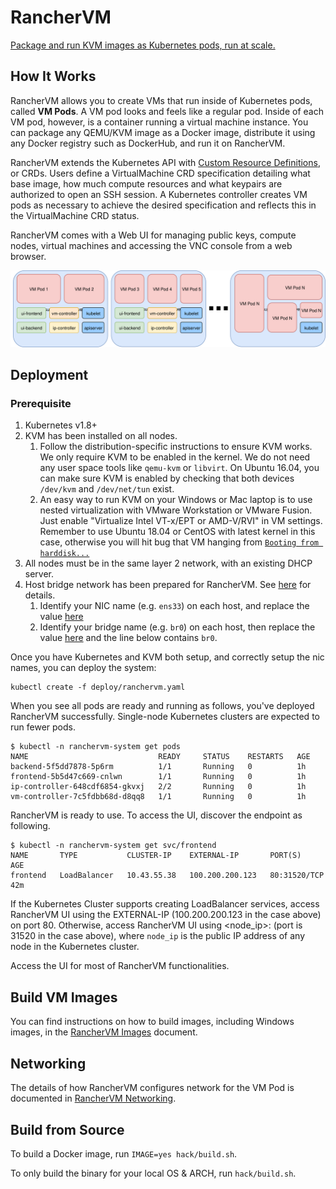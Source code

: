 # RancherVM

[Package and run KVM images as Kubernetes pods, run at scale.](https://rancher.com/blog/2018/2018-04-27-ranchervm-now-available-on-kubernetes/)

## How It Works

RancherVM allows you to create VMs that run inside of Kubernetes pods, called
**VM Pods**. A VM pod looks and feels like a regular pod. Inside of each VM
pod, however, is a container running a virtual machine instance. You can
package any QEMU/KVM image as a Docker image, distribute it using any Docker
registry such as DockerHub, and run it on RancherVM.

RancherVM extends the Kubernetes API with [Custom Resource Definitions](https://kubernetes.io/docs/concepts/api-extension/custom-resources/), or CRDs.
Users define a VirtualMachine CRD specification detailing what base image, how
much compute resources and what keypairs are authorized to open an SSH session. 
A Kubernetes controller creates VM pods as necessary to achieve the desired
specification and reflects this in the VirtualMachine CRD status.

RancherVM comes with a Web UI for managing public keys, compute nodes, virtual
machines and accessing the VNC console from a web browser.

![How it works](docs/highlevel.svg "How it works")

## Deployment

### Prerequisite
1. Kubernetes v1.8+
2. KVM has been installed on all nodes.
    1. Follow the distribution-specific instructions to ensure KVM works. We only
require KVM to be enabled in the kernel. We do not need any user space tools
like `qemu-kvm` or `libvirt`. On Ubuntu 16.04, you can make sure KVM is enabled
by checking that both devices `/dev/kvm` and `/dev/net/tun` exist.
    2. An easy way to run KVM on your Windows or Mac laptop is to use nested
virtualization with VMware Workstation or VMware Fusion. Just enable
"Virtualize Intel VT-x/EPT or AMD-V/RVI" in VM settings. Remember to use Ubuntu 18.04 or CentOS with latest kernel in this case, otherwise you will hit bug that VM hanging from [`Booting from harddisk...` ](https://bugs.launchpad.net/qemu/+bug/1636217)
3. All nodes must be in the same layer 2 network, with an existing DHCP server.
4. Host bridge network has been prepared for RancherVM. See [here](https://github.com/rancher/vm/blob/master/docs/networking.md#bridge-to-the-host-network) for details.
    1. Identify your NIC name (e.g. `ens33`) on each host, and replace the value [here](https://github.com/rancher/vm/blob/master/deploy/ranchervm.yaml#L162)
    2. Identify your bridge name (e.g. `br0`) on each host, then replace the value [here](https://github.com/rancher/vm/blob/master/deploy/ranchervm.yaml#L197) and the line below contains `br0`.

Once you have Kubernetes and KVM both setup, and correctly setup the nic names, you can deploy the system:

```
kubectl create -f deploy/ranchervm.yaml
```

When you see all pods are ready and running as follows, you've deployed RancherVM
successfully. Single-node Kubernetes clusters are expected to run fewer pods.

```
$ kubectl -n ranchervm-system get pods
NAME                             READY     STATUS    RESTARTS   AGE
backend-5f5dd7878-5p6rm          1/1       Running   0          1h
frontend-5b5d47c669-cnlwn        1/1       Running   0          1h
ip-controller-648cdf6854-gkvxj   2/2       Running   0          1h
vm-controller-7c5fdbb68d-d8qq8   1/1       Running   0          1h
```

RancherVM is ready to use. To access the UI, discover the endpoint as following.

```
$ kubectl -n ranchervm-system get svc/frontend
NAME       TYPE           CLUSTER-IP    EXTERNAL-IP       PORT(S)        AGE
frontend   LoadBalancer   10.43.55.38   100.200.200.123   80:31520/TCP   42m
```

If the Kubernetes Cluster supports creating LoadBalancer services, access RancherVM UI using the EXTERNAL-IP (100.200.200.123 in the case above) on port 80. Otherwise, access RancherVM UI using <node_ip>:<port> (port is 31520 in the case above), where `node_ip` is the public IP address of any node in the Kubernetes cluster.

Access the UI for most of RancherVM functionalities.

## Build VM Images

You can find instructions on how to build images, including Windows images,
in the [RancherVM Images](docs/images.md) document.

## Networking

The details of how RancherVM configures network for the VM Pod is documented
in [RancherVM Networking](docs/networking.md).

## Build from Source

To build a Docker image, run `IMAGE=yes hack/build.sh`.

To only build the binary for your local OS & ARCH, run `hack/build.sh`.
